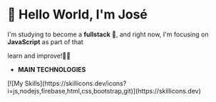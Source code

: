 # 👋 Hello World, I'm José 


I'm studying to become a **fullstack** 🚀, and right now, I'm focusing on **JavaScript** as part of that 

learn and improve!🔧✨ 

 - **MAIN TECHNOLOGIES**
<div style="display: inline_block">
[![My Skills](https://skillicons.dev/icons?i=js,nodejs,firebase,html,css,bootstrap,git)](https://skillicons.dev)
</div>
  
 

